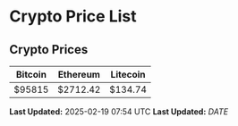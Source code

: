 # Crypto Price List

## Crypto Prices
| Bitcoin | Ethereum | Litecoin |
| ------- | -------- | -------- |
| $95815 | $2712.42 | $134.74 |
**Last Updated:** 2025-02-19 07:54 UTC
**Last Updated:** $DATE$
